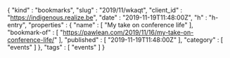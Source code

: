 {
  "kind" : "bookmarks",
  "slug" : "2019/11/wkaqt",
  "client_id" : "https://indigenous.realize.be",
  "date" : "2019-11-19T11:48:00Z",
  "h" : "h-entry",
  "properties" : {
    "name" : [ "My take on conference life" ],
    "bookmark-of" : [ "https://pawlean.com/2019/11/16/my-take-on-conference-life/" ],
    "published" : [ "2019-11-19T11:48:00Z" ],
    "category" : [ "events" ]
  },
  "tags" : [ "events" ]
}

